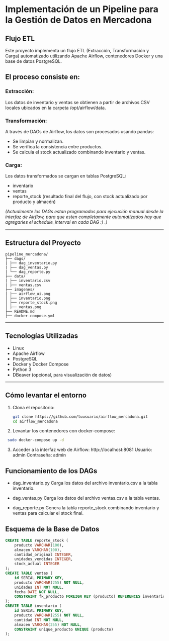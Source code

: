 # Implementación de un Pipeline para la Gestión de Datos en Mercadona

## Flujo ETL
Este proyecto implementa un flujo ETL (Extracción, Transformación y Carga) automatizado utilizando Apache Airflow, contenedores Docker y una base de datos PostgreSQL.

## El proceso consiste en:
### Extracción:
Los datos de inventario y ventas se obtienen a partir de archivos CSV locales ubicados en la carpeta /opt/airflow/data.
### Transformación:
A través de DAGs de Airflow, los datos son procesados usando pandas:
- Se limpian y normalizan.
- Se verifica la consistencia entre productos.
- Se calcula el stock actualizado combinando inventario y ventas.
### Carga:
Los datos transformados se cargan en tablas PostgreSQL:
- inventario
- ventas
- reporte_stock (resultado final del flujo, con stock actualizado por producto y almacén)

*(Actualmente los DAGs estan programados para ejecución manual desde la interfaz de Airflow, para que esten completamente automatizados hay que agregarles el schedule_interval en cada DAG :) .)*

---

## Estructura del Proyecto
```
pipeline_mercadona/
├── dags/
| ├── dag_inventario.py
| ├── dag_ventas.py
| └── dag_reporte.py
├── data/
| ├── inventario.csv
| ├── ventas.csv
├── imagenes/
| ├── airflow_ui.png 
│ ├── inventario.png
│ ├── reporte_stock.png
│ ├── ventas.png
├── README.md 
├── docker-compose.yml
```
---

## Tecnologías Utilizadas
- Linux
- Apache Airflow
- PostgreSQL
- Docker y Docker Compose
- Python 3
- DBeaver (opcional, para visualización de datos)

---

## Cómo levantar el entorno

1. Clona el repositorio:
   ```bash
   git clone https://github.com/tuusuario/airflow_mercadona.git
   cd airflow_mercadona
   ```
2. Levantar los contenedores con docker-compose:
  ```bash
   sudo docker-compose up -d
  ```
3. Acceder a la interfaz web de Airflow:
   http://localhost:8081
    Usuario: admin
    Contraseña: admin

## Funcionamiento de los DAGs
- dag_inventario.py
  Carga los datos del archivo inventario.csv a la tabla inventario.

- dag_ventas.py
  Carga los datos del archivo ventas.csv a la tabla ventas.

- dag_reporte.py
  Genera la tabla reporte_stock combinando inventario y ventas para calcular el stock final.
## Esquema de la Base de Datos
```sql
CREATE TABLE reporte_stock (
    producto VARCHAR(100),
    almacen VARCHAR(100),
    cantidad_original INTEGER,
    unidades_vendidas INTEGER,
    stock_actual INTEGER
);
CREATE TABLE ventas (
    id SERIAL PRIMARY KEY,
    producto VARCHAR(255) NOT NULL,
    unidades INT NOT NULL,
    fecha DATE NOT NULL,
    CONSTRAINT fk_producto FOREIGN KEY (producto) REFERENCES inventario(producto)
);
CREATE TABLE inventario (
    id SERIAL PRIMARY KEY,
    producto VARCHAR(255) NOT NULL,
    cantidad INT NOT NULL,
    almacen VARCHAR(255) NOT NULL,
    CONSTRAINT unique_producto UNIQUE (producto)
);
```

